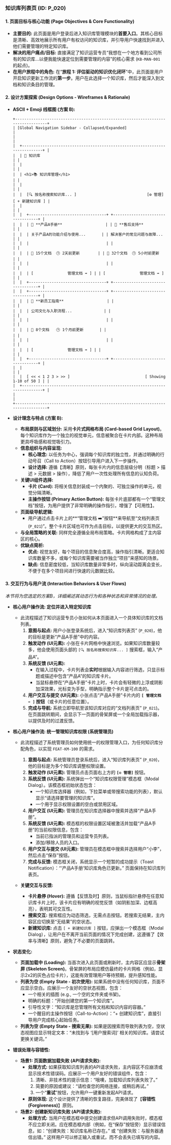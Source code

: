 ### **知识库列表页 (ID: P_020)**

#### 1. 页面目标与核心功能 (Page Objectives & Core Functionality)
*   **主要目的:** 此页面是用户登录后进入知识库管理模块的**首要入口**。其核心目标是清晰、高效地展示所有用户有权访问的知识库，并引导用户快速找到并进入他们需要管理的特定知识库。
*   **解决的用户痛点/目标:** 直接满足了知识运营专员“我想在一个地方看到公司所有的知识库...以便我能快速定位到需要管理的内容”的核心需求 (`KB-MAN-001` 的起点)。
*   **在用户旅程中的角色:** 在“**旅程 1: 评估驱动的知识优化闭环**”中，此页面是用户开启知识更新工作流的**第一步**。用户在此选择一个知识库，然后才能深入到文档和知识条目的管理。

#### 2. 设计方案探索 (Design Options - Wireframes & Rationale)

*   **ASCII + Emoji 线框图 (方案 B):**
    ```
    +---------------------------------------------------------------------------------+
    | [Global Navigation Sidebar - Collapsed/Expanded]                                |
    |                                                                                 |
    |  +----------------------------------------------------------------------------+ |
    |  | 🍞 知识库                                                                  | |
    |  |                                                                            | |
    |  | <h1>📚 知识库管理</h1>                                                   | |
    |  |                                                                            | |
    |  |  [🔍 按名称搜索知识库... ]                               [⚙️ 管理] [ + 新建知识库 ] |
    |  |                                                                            | |
    |  |  +----------------------------------+ +----------------------------------+ |
    |  |  | 📘 **产品A手册**                   | | 📗 **售后支持**                   | |
    |  |  | 关于产品A的功能介绍与使用...       | | 解决客户的常见问题与故障...        | |
    |  |  |                                  | |                                  | |
    |  |  | 📄 15个文档  🕒 2天前更新        | | 📄 32个文档  🕒 5小时前更新       | |
    |  |  |                                  | |                                  | |
    |  |  | [               管理文档 ➡️ ] | | [               管理文档 ➡️ ] | |
    |  |  +----------------------------------+ +----------------------------------+ |
    |  |  +----------------------------------+ +----------------------------------+ |
    |  |  | 📙 **新员工指南**                   | |                                  | |
    |  |  | 公司文化与入职流程...              | |                                  | |
    |  |  |                                  | |                                  | |
    |  |  | 📄 8个文档   🕒 1个月前更新       | |                                  | |
    |  |  |                                  | |                                  | |
    |  |  | [               管理文档 ➡️ ] | |                                  | |
    |  |  +----------------------------------+ +----------------------------------+ |
    |  |                                                                            | |
    |  |  [ << < 1 2 3 > >> ]                                 [ Showing 1-10 of 50 ] | |
    |  +----------------------------------------------------------------------------+ |
    |                                                                                 |
    +---------------------------------------------------------------------------------+
    ```

*   **设计理念与特点 (方案 B):**
    *   **布局原则与区域划分:** 采用**卡片式网格布局 (Card-based Grid Layout)**。每个知识库作为一个独立的视觉单元，信息被聚合在卡片内部。这种布局更具呼吸感和视觉吸引力。
    *   **信息组织与内容呈现:**
        *   **核心理念:** 以任务为中心，强调每个知识库的独立性，并通过明确的行动号召（Call to Action）按钮引导用户进入下一步操作。
        *   **设计选择:** 遵循【清晰】原则，每张卡片内的信息层级分明（标题 > 描述 > 元数据 > 操作），降低了用户一次性处理所有信息的认知负荷。
    *   **关键UI组件选择:**
        *   **卡片 (Card):** 将相关信息封装成一个内聚的、可独立操作的单元，视觉分隔清晰。
        *   **主操作按钮 (Primary Action Button):** 每张卡片底部都有一个“管理文档”按钮，为用户提供了非常明确的操作指引，增强了【可用性】。
    *   **页面级导航逻辑:**
        *   用户通过点击卡片上的**“管理文档 ➡️”按钮**来导航至“文档列表页 (`P_021`)”。整个卡片区域也可作为点击目标，以提供更大的交互热区。
    *   **与全局策略的关联:** 同样完全遵循全局布局策略。卡片网格构成了主内容区的核心。
    *   **优缺点简析:**
        *   **优点:** 视觉友好，每个项目的信息聚合度高，操作指引清晰。更适合知识库数量不多，或每个知识库需要被当作独立“项目”来感知的场景。
        *   **缺点:** 信息密度较低，当知识库数量非常多时，纵向滚动距离会变长，不便于在多个项目间进行快速的元数据比较。


#### 3. 交互行为与用户流 (Interaction Behaviors & User Flows)
*本节将为您选定的方案B，详细阐述其动态行为和各种状态和异常情况的处理。*

*   **核心用户操作流: 定位并进入特定知识库**
    *   此流程描述了知识运营专员小张如何从本页面进入一个具体知识库的文档列表。
        1.  **意图与起点:** 用户小张登录系统后，进入“知识库列表页” (`P_020`)，他的目标是更新“产品A手册”中的内容。
        2.  **触发动作 (UI元素):** 小张在卡片网格中快速浏览。如果知识库数量较多，他会使用页面头部的 `[🔍 按名称搜索知识库... ]` 搜索框，输入“产品A”。
        3.  **系统反馈 (UI元素):**
            *   在输入过程中，卡片列表会**实时**根据输入内容进行筛选，只显示标题或描述中包含“产品A”的知识库卡片。
            *   当鼠标悬停在“产品A手册”卡片上时，卡片会有轻微的上浮或阴影加深效果，光标变为手型，明确指示整个卡片是可点击的。
        4.  **用户交互与提交 (UI元素):** 小张点击“产品A手册”卡片内的 **`[ 管理文档 ➡️ ]` 按钮**（或卡片的任意位置）。
        5.  **完成与导航:** 系统立即导航至该知识库对应的“文档列表页” (`P_021`)。在页面跳转期间，会显示下一页面的骨架屏或一个全局加载指示器，以提供及时的过渡反馈。
*   **核心用户操作流: 统一管理知识库权限 (系统管理员)**
    *   此流程描述了系统管理员如何使用统一的权限管理入口，为任何知识库分配角色，以实现 `FEAT-KM-100` 的需求。
        1.  **意图与起点:** 系统管理员登录系统后，进入“知识库列表页” (`P_020`)，他的目标是为多个知识库调整权限设置。
        2.  **触发动作 (UI元素):** 管理员点击页面右上方的 **`[⚙️ 管理]`** 按钮。
        3.  **系统反馈 (UI元素):** 系统弹出一个“知识库权限管理”模态框（Modal Dialog）。该模态框初始状态包含：
            *   一个知识库选择器（例如，下拉菜单或带搜索功能的列表），默认显示“请选择要管理的知识库”。
            *   一个用于显示权限设置的空白或禁用区域。
        4.  **用户交互 (UI元素):** 管理员在知识库选择器中搜索并选择“产品A手册”。
        5.  **系统反馈 (UI元素):** 模态框的权限设置区域被激活并加载“产品A手册”的当前权限信息，包含：
            *   当前已指派的管理员和运营专员列表。
            *   添加/移除人员的入口。
        6.  **用户交互与提交 (UI元素):** 管理员在模态框中搜索并选择用户“小李”，然后点击“保存”按钮。
        7.  **完成与反馈:** 模态框关闭，系统显示一个短暂的成功提示（Toast Notification）：“‘产品A手册’知识库角色已更新。” 页面保持在知识库列表页。

    *   **关键交互与反馈:**
        *   **卡片悬停 (Hover):** 遵循【反馈及时】原则，当鼠标指针悬停在任意知识库卡片上时，该卡片应有明确的视觉反馈（如阴影加深、边框高亮），表明其可交互性。
        *   **搜索交互:** 搜索框应为动态筛选，无需点击按钮。若搜索无结果，主内容区应切换至“无结果”的空状态。
        *   **新建知识库:** 点击 `[ + 新建知识库 ]` 按钮，应弹出一个模态框（Modal Dialog），让用户在不离开当前页面的情况下完成创建，这遵循了【效率与清晰】原则，避免了不必要的页面跳转。

*   **状态变化:**
    *   **页面加载中 (Loading):** 当首次进入此页面或刷新时，主内容区应显示**骨架屏 (Skeleton Screen)**。骨架屏的布局应模仿最终的卡片网格（例如，显示2x2的灰色占位卡片），这能有效管理用户等待预期，提升感知性能。
    *   **列表为空 (Empty State - 初次使用):** 如果系统中没有任何知识库，页面不应显示空白。应展示一个友好的空状态视图，包含：
        *   一个相关的插图 (e.g., 一个空的文件夹或书架)。
        *   明确的标题：“开始创建您的第一个知识库”。
        *   引导性文字：“知识库是您管理所有文档和知识内容的容器。”
        *   一个醒目的主操作按钮（Call-to-Action）：“+ 创建知识库”，直接引导用户完成核心起始任务。
    *   **列表为空 (Empty State - 搜索无果):** 如果是因搜索而导致列表为空，空状态视图应显示特定文本：“未找到与 ‘[用户搜索词]’ 相关的知识库。请尝试更换关键词。”

*   **错误处理与容错性:**
    *   **场景1: 页面数据加载失败 (API请求失败):**
        *   **处理方式:** 如果获取知识库列表的API请求失败，主内容区不应崩溃或显示技术性错误码。应展示一个用户友好的错误组件，包含：
            1.  清晰、非技术性的提示信息：“哦噢，加载知识库列表失败了。”
            2.  简要的原因或建议：“请检查您的网络连接，或稍后再试。”
            3.  一个“**重试**”按钮，允许用户一键重新发起API请求。
        *   **原则体现:** 这个设计提供了清晰的恢复路径，完美体现了【**容错性 (Forgiveness)**】原则。
    *   **场景2: 创建新知识库失败 (API请求失败):**
        *   **处理方式:** 当用户在模态框中提交创建请求但API调用失败时，模态框不应立即关闭。应在模态框内部（例如，在“保存”按钮旁）显示错误信息，如：“创建失败：知识库名称已存在。” 或 “创建失败：与服务器通信出错。” 这样用户可以修正输入或重试，而不会丢失已填写的内容。

